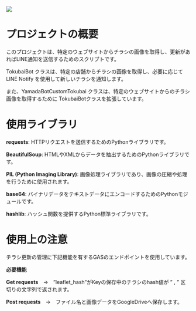 <img src="https://img.shields.io/badge/-Python-F9DC3E.svg?logo=python&style=flat" data-canonical-src="https://img.shields.io/badge/-Python-F2C63C.svg?logo=python&amp;style=for-the-badge" srcset="https://qiita-user-contents.imgix.net/https%3A%2F%2Fimg.shields.io%2Fbadge%2F-Python-F2C63C.svg%3Flogo%3Dpython%26style%3Dfor-the-badge?ixlib=rb-4.0.0&amp;auto=format&amp;gif-q=60&amp;q=75&amp;w=1400&amp;fit=max&amp;s=5d7d909c2f70c6c8a0fc0477bd1a56ae 1x" loading="lazy">

# プロジェクトの概要
このプロジェクトは、特定のウェブサイトからチラシの画像を取得し、更新があればLINE通知を送信するためのスクリプトです。

TokubaiBot クラスは、特定の店舗からチラシの画像を取得し、必要に応じて LINE Notify を使用して新しいチラシを通知します。

また、YamadaBotCustomTokubai クラスは、特定のウェブサイトからのチラシ画像を取得するために TokubaiBotクラスを拡張しています。

# 使用ライブラリ
**requests**: HTTPリクエストを送信するためのPythonライブラリです。

**BeautifulSoup**: HTMLやXMLからデータを抽出するためのPythonライブラリです。

**PIL (Python Imaging Library)**: 画像処理ライブラリであり、画像の圧縮や処理を行うために使用されます。

**base64**: バイナリデータをテキストデータにエンコードするためのPythonモジュールです。

**hashlib**: ハッシュ関数を提供するPython標準ライブラリです。

# 使用上の注意
チラシ更新の管理に下記機能を有するGASのエンドポイントを使用しています。

**必要機能**

**Get requests**　→　”leaflet_hash”がKeyの保存中のチラシのhash値が ” , ” 区切りの文字列で返されます。

**Post requests**　→　ファイル名と画像データをGoogleDriveへ保存します。
